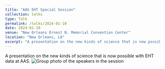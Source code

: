 ```yaml
---
title: "AAS EHT Special Session"
collection: talks
type: Talk
permalink: /talks/2024-01-10
date: 2024-01-10
venue: "New Orleans Ernest N. Memorial Convention Center"
location: "New Orleans, LA"
excerpt: "A presentation on the new kinds of science that is now possible with EHT data..."
---
```


A presentation on the new kinds of science that is now possible with EHT data at AAS.
![Group photo of the speakers in the session](../images/20240110_154109.jpg)